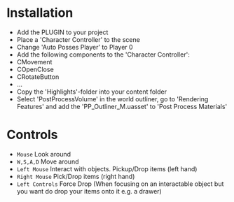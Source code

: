 # Installation
- Add the PLUGIN to your project
- Place a 'Character Controller' to the scene
 - Change 'Auto Posses Player' to Player 0
 - Add the following components to the 'Character Controller':
  - CMovement 
  - COpenClose
  - CRotateButton
  - ...
- Copy the 'Highlights'-folder into your content folder
- Select 'PostProcessVolume' in the world outliner, go to 'Rendering Features' and add the 'PP_Outliner_M.uasset' to 'Post Process Materials'

# Controls

 - `Mouse` Look around
 - `W,S,A,D` Move around
 - `Left Mouse` Interact with objects. Pickup/Drop items (left hand)
 - `Right Mouse` Pick/Drop items (right hand)
 - `Left Controls` Force Drop (When focusing on an interactable object but you want do drop your items onto it e.g. a drawer)